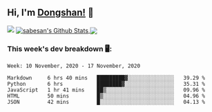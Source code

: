 <!--
 * @Author: DSCode
 * @Date: 2020-10-10 16:49:48
 * @Copyright 2020 DSCode
 * @Open Source License: MIT
 * @LastEditTime: 2020-11-19 00:38:59
 * @FilePath: \DsCodeStudio\README.md
 * @Description:
-->

## Hi, I'm [Dongshan!](https://github.dscode.top) 👋

<img src="https://github.dscode.top/assets/images/community-c4522fb406f9f37065d008cf632eeea0.svg" />

<a href="https://github-readme-stats.dscodestudio.vercel.app/api?username=DsCodeStudio&show_icons=true&hide_border=true&count_private=true&include_all_commits=true">
<img align="center" alt="sabesan's Github Stats" src="https://github-readme-stats.dscodestudio.vercel.app/api?username=DsCodeStudio&show_icons=true&hide_border=true&count_private=true&include_all_commits=true"/>
</a>

<a href="https://github-readme-stats.dscodestudio.vercel.app/api/top-langs/?username=DsCodeStudio&layout=compact&langs_count=10">
<img align="center" src="https://github-readme-stats.dscodestudio.vercel.app/api/top-langs/?username=DsCodeStudio&layout=compact&langs_count=10&hide=javascript,html" />
</a>

### This week's dev breakdown 🖥:

<!--START_SECTION:waka-->
```text
Week: 10 November, 2020 - 17 November, 2020

Markdown     6 hrs 40 mins   █████████▓░░░░░░░░░░░░░░░   39.29 % 
Python       6 hrs           ████████▓░░░░░░░░░░░░░░░░   35.31 % 
JavaScript   1 hr 41 mins    ██▒░░░░░░░░░░░░░░░░░░░░░░   09.96 % 
HTML         50 mins         █▒░░░░░░░░░░░░░░░░░░░░░░░   04.96 % 
JSON         42 mins         █░░░░░░░░░░░░░░░░░░░░░░░░   04.13 % 
```
<!--END_SECTION:waka-->
